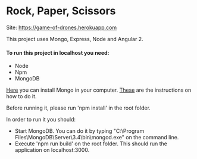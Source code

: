 # Rock, Paper, Scissors

Site: https://game-of-drones.herokuapp.com

This project uses Mongo, Express, Node and Angular 2.

#### To run this project in localhost you need:

* Node
* Npm
* MongoDB

[Here](https://www.mongodb.com/download-center?jmp=docs&_ga=2.33759841.1907624407.1496008325-931107621.1495888917#community) you can install Mongo in your computer.
[These](https://docs.mongodb.com/manual/tutorial/install-mongodb-on-windows/) are the instructions on how to do it.

Before running it, please run 'npm install' in the root folder.

In order to run it you should:

* Start MongoDB. You can do it by typing "C:\Program Files\MongoDB\Server\3.4\bin\mongod.exe" on the command line.
* Execute 'npm run build' on the root folder. This should run the application on localhost:3000.